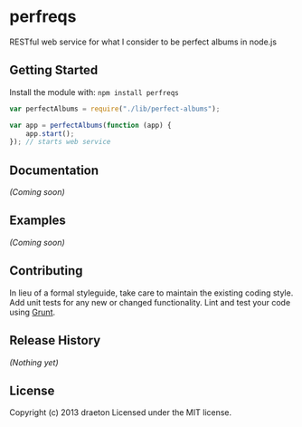 # perfreqs

RESTful web service for what I consider to be perfect albums in node.js

## Getting Started
Install the module with: `npm install perfreqs`

```javascript
var perfectAlbums = require("./lib/perfect-albums");

var app = perfectAlbums(function (app) {
	app.start();
}); // starts web service
```

## Documentation
_(Coming soon)_

## Examples
_(Coming soon)_

## Contributing
In lieu of a formal styleguide, take care to maintain the existing coding style. Add unit tests for any new or changed functionality. Lint and test your code using [Grunt](http://gruntjs.com/).

## Release History
_(Nothing yet)_

## License
Copyright (c) 2013 draeton
Licensed under the MIT license.
